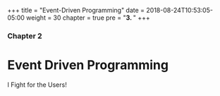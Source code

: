 +++
title = "Event-Driven Programming"
date = 2018-08-24T10:53:05-05:00
weight = 30
chapter = true
pre = "<b>3. </b>"
+++

### Chapter 2

# Event Driven Programming

I Fight for the Users!